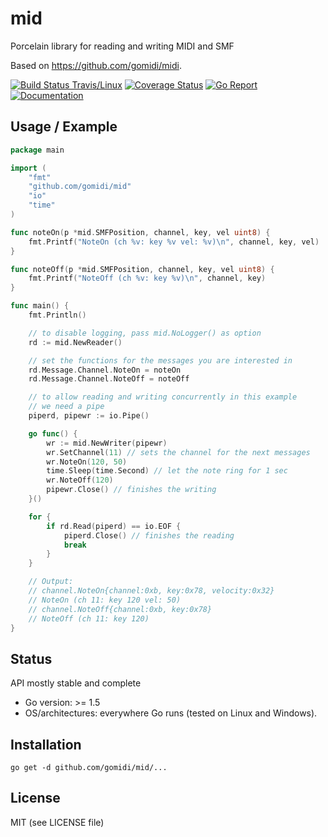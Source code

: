 # mid
Porcelain library for reading and writing MIDI and SMF

Based on https://github.com/gomidi/midi.

[![Build Status Travis/Linux](https://travis-ci.org/gomidi/mid.svg?branch=master)](http://travis-ci.org/gomidi/mid) [![Coverage Status](https://coveralls.io/repos/github/gomidi/mid/badge.svg)](https://coveralls.io/github/gomidi/mid) [![Go Report](https://goreportcard.com/badge/github.com/gomidi/mid)](https://goreportcard.com/report/github.com/gomidi/mid) [![Documentation](http://godoc.org/github.com/gomidi/mid?status.png)](http://godoc.org/github.com/gomidi/mid)

## Usage / Example

```go
package main

import (
    "fmt"
    "github.com/gomidi/mid"
    "io"
    "time"
)

func noteOn(p *mid.SMFPosition, channel, key, vel uint8) {
    fmt.Printf("NoteOn (ch %v: key %v vel: %v)\n", channel, key, vel)
}

func noteOff(p *mid.SMFPosition, channel, key, vel uint8) {
    fmt.Printf("NoteOff (ch %v: key %v)\n", channel, key)
}

func main() {
    fmt.Println()

    // to disable logging, pass mid.NoLogger() as option
    rd := mid.NewReader()

    // set the functions for the messages you are interested in
    rd.Message.Channel.NoteOn = noteOn
    rd.Message.Channel.NoteOff = noteOff

    // to allow reading and writing concurrently in this example
    // we need a pipe
    piperd, pipewr := io.Pipe()

    go func() {
        wr := mid.NewWriter(pipewr)
        wr.SetChannel(11) // sets the channel for the next messages
        wr.NoteOn(120, 50)
        time.Sleep(time.Second) // let the note ring for 1 sec
        wr.NoteOff(120)
        pipewr.Close() // finishes the writing
    }()

    for {
        if rd.Read(piperd) == io.EOF {
            piperd.Close() // finishes the reading
            break
        }
    }

    // Output:
    // channel.NoteOn{channel:0xb, key:0x78, velocity:0x32}
    // NoteOn (ch 11: key 120 vel: 50)
    // channel.NoteOff{channel:0xb, key:0x78}
    // NoteOff (ch 11: key 120)
}
```


## Status

API mostly stable and complete

- Go version: >= 1.5
- OS/architectures: everywhere Go runs (tested on Linux and Windows).

## Installation

```
go get -d github.com/gomidi/mid/...
```

## License

MIT (see LICENSE file) 
